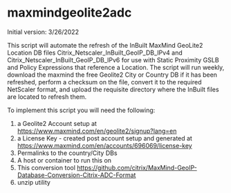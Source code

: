 # maxmindgeolite2adc

Initial version: 3/26/2022

This script will automate the refresh of the InBuilt MaxMind GeoLite2 Location DB files Citrix_Netscaler_InBuilt_GeoIP_DB_IPv4 and Citrix_Netscaler_InBuilt_GeoIP_DB_IPv6 for use with Static Proximity GSLB and Policy Expressions that reference a Location.  The script will run weekly, download the maxmind the free Geolite2 City or Country DB if it has been refreshed, perform a checksum on the file, convert it to the required NetScaler format, and upload the requisite directory where the InBuilt files are located to refresh them. 

To implement this script you will need the following:

1. a Geolite2 Account setup at https://www.maxmind.com/en/geolite2/signup?lang=en
2. a License Key - created post account setup and generated at https://www.maxmind.com/en/accounts/696069/license-key
3. Permalinks to the country/City DBs 
4. A host or container to run this on
5. This conversion tool https://github.com/citrix/MaxMind-GeoIP-Database-Conversion-Citrix-ADC-Format
6. unzip utility

